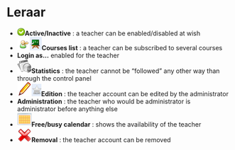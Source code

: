 # Leraar

* ![](../../../.gitbook/assets/images45%20%281%29.png)**Active/Inactive** : a teacher can be enabled/disabled at wish
* ![](../../../.gitbook/assets/graficos54%20%281%29.png)![](../../../.gitbook/assets/graficos55%20%281%29.png)**Courses list** : a teacher can be subscribed to several courses
* **Login as...** enabled for the teacher
* ![](../../../.gitbook/assets/graficos56%20%281%29.png)**Statistics** : the teacher cannot be “followed” any other way than through the control panel
* ![](../../../.gitbook/assets/graficos57%20%281%29.png)![](../../../.gitbook/assets/graficos58%20%281%29.png)**Edition** : the teacher account can be edited by the administrator
* **Administration** : the teacher who would be administrator is administrator before anything else
* ![](../../../.gitbook/assets/graficos59%20%281%29.png)**Free/busy calendar** : shows the availability of the teacher
* ![](../../../.gitbook/assets/graficos61%20%281%29.png)**Removal** : the teacher account can be removed

